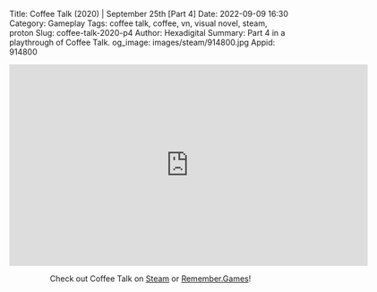 Title: Coffee Talk (2020) | September 25th [Part 4]
Date: 2022-09-09 16:30
Category: Gameplay
Tags: coffee talk, coffee, vn, visual novel, steam, proton
Slug: coffee-talk-2020-p4
Author: Hexadigital
Summary: Part 4 in a playthrough of Coffee Talk.
og_image: images/steam/914800.jpg
Appid: 914800

<center><iframe src="https://www.youtube.com/embed/1v_UrIE9oww?feature=oembed" allow="accelerometer; autoplay; encrypted-media; gyroscope; picture-in-picture" width="640" height="360" frameborder="0"></iframe>

Check out Coffee Talk on [Steam](https://store.steampowered.com/app/914800/?curator_clanid=34633900) or [Remember.Games](https://remember.games/game/718/)!</center>